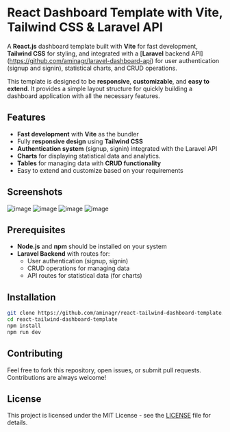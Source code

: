 # React Dashboard Template with Vite, Tailwind CSS & Laravel API

A **React.js** dashboard template built with **Vite** for fast development, **Tailwind CSS** for styling, and integrated with a [**Laravel** backend API] (https://github.com/aminagr/laravel-dashboard-api) for user authentication (signup and signin), statistical charts, and CRUD operations.

This template is designed to be **responsive**, **customizable**, and **easy to extend**. It provides a simple layout structure for quickly building a dashboard application with all the necessary features.

## Features

- **Fast development** with **Vite** as the bundler
- Fully **responsive design** using **Tailwind CSS**
- **Authentication system** (signup, signin) integrated with the Laravel API
- **Charts** for displaying statistical data and analytics.
- **Tables** for managing data with **CRUD functionality**
- Easy to extend and customize based on your requirements

## Screenshots
 ![image](https://github.com/user-attachments/assets/f41f2f60-8957-45b1-b29e-95f528ef9099)
 ![image](https://github.com/user-attachments/assets/481f175a-cd1e-4d72-b9ab-8b1b26a66df4)
 ![image](https://github.com/user-attachments/assets/152d44db-fff2-4549-9244-8c1e5ffac876)
 ![image](https://github.com/user-attachments/assets/ab8dbfc8-19b7-4b83-8f6f-47180933855e)


## Prerequisites

- **Node.js** and **npm** should be installed on your system
- **Laravel Backend** with routes for:
  - User authentication (signup, signin)
  - CRUD operations for managing data
  - API routes for statistical data (for charts)

## Installation

```bash
git clone https://github.com/aminagr/react-tailwind-dashboard-template.git 
cd react-tailwind-dashboard-template
npm install
npm run dev
``` 
## Contributing

Feel free to fork this repository, open issues, or submit pull requests. Contributions are always welcome!

## License

This project is licensed under the MIT License - see the [LICENSE](LICENSE) file for details.
